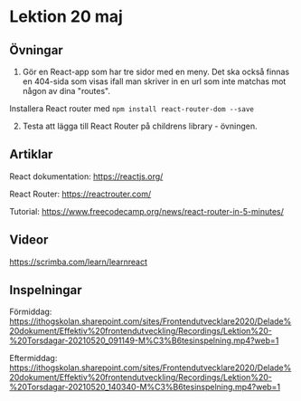 # Lektion 20 maj

## Övningar

1. Gör en React-app som har tre sidor med en meny. Det ska också finnas en 404-sida som visas ifall man
skriver in en url som inte matchas mot någon av dina "routes".

Installera React router med `npm install react-router-dom --save`

2. Testa att lägga till React Router på childrens library - övningen.


## Artiklar

React dokumentation: https://reactjs.org/

React Router: https://reactrouter.com/

Tutorial: https://www.freecodecamp.org/news/react-router-in-5-minutes/

## Videor

https://scrimba.com/learn/learnreact


## Inspelningar

Förmiddag: https://ithogskolan.sharepoint.com/sites/Frontendutvecklare2020/Delade%20dokument/Effektiv%20frontendutveckling/Recordings/Lektion%20-%20Torsdagar-20210520_091149-M%C3%B6tesinspelning.mp4?web=1

Eftermiddag: https://ithogskolan.sharepoint.com/sites/Frontendutvecklare2020/Delade%20dokument/Effektiv%20frontendutveckling/Recordings/Lektion%20-%20Torsdagar-20210520_140340-M%C3%B6tesinspelning.mp4?web=1